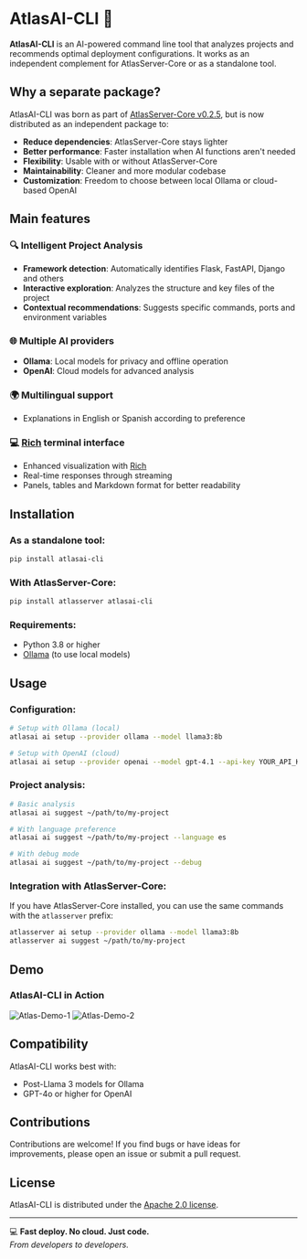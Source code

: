 # AtlasAI-CLI 🤖

**AtlasAI-CLI** is an AI-powered command line tool that analyzes projects and recommends optimal deployment configurations. It works as an independent complement for AtlasServer-Core or as a standalone tool.

## Why a separate package?

AtlasAI-CLI was born as part of [AtlasServer-Core v0.2.5](https://github.com/AtlasServer-Core/AtlasServer-Core/releases/tag/v0.2.5), but is now distributed as an independent package to:

- **Reduce dependencies**: AtlasServer-Core stays lighter
- **Better performance**: Faster installation when AI functions aren't needed
- **Flexibility**: Usable with or without AtlasServer-Core
- **Maintainability**: Cleaner and more modular codebase
- **Customization**: Freedom to choose between local Ollama or cloud-based OpenAI

## Main features

### 🔍 Intelligent Project Analysis
- **Framework detection**: Automatically identifies Flask, FastAPI, Django and others
- **Interactive exploration**: Analyzes the structure and key files of the project
- **Contextual recommendations**: Suggests specific commands, ports and environment variables

### 🌐 Multiple AI providers
- **Ollama**: Local models for privacy and offline operation
- **OpenAI**: Cloud models for advanced analysis

### 🌍 Multilingual support
- Explanations in English or Spanish according to preference

### 💻 [Rich](https://github.com/Textualize/rich) terminal interface
- Enhanced visualization with [Rich](https://github.com/Textualize/rich)
- Real-time responses through streaming
- Panels, tables and Markdown format for better readability

## Installation

### As a standalone tool:
```bash
pip install atlasai-cli
```

### With AtlasServer-Core:
```bash
pip install atlasserver atlasai-cli
```

### Requirements:
- Python 3.8 or higher
- [Ollama](https://github.com/ollama/ollama) (to use local models)

## Usage

### Configuration:

```bash
# Setup with Ollama (local)
atlasai ai setup --provider ollama --model llama3:8b

# Setup with OpenAI (cloud)
atlasai ai setup --provider openai --model gpt-4.1 --api-key YOUR_API_KEY
```

### Project analysis:

```bash
# Basic analysis
atlasai ai suggest ~/path/to/my-project

# With language preference
atlasai ai suggest ~/path/to/my-project --language es

# With debug mode
atlasai ai suggest ~/path/to/my-project --debug
```

### Integration with AtlasServer-Core:

If you have AtlasServer-Core installed, you can use the same commands with the `atlasserver` prefix:

```bash
atlasserver ai setup --provider ollama --model llama3:8b
atlasserver ai suggest ~/path/to/my-project
```

## Demo

### AtlasAI-CLI in Action

![Atlas-Demo-1](https://res.cloudinary.com/dmtomxyvm/image/upload/v1747456012/xcd2bjkgogrovkn3l8xe.png)
![Atlas-Demo-2](https://res.cloudinary.com/dmtomxyvm/image/upload/v1747456012/moq7lcburhifa4as0zsj.png)

## Compatibility

AtlasAI-CLI works best with:
- Post-Llama 3 models for Ollama
- GPT-4o or higher for OpenAI

## Contributions

Contributions are welcome! If you find bugs or have ideas for improvements, please open an issue or submit a pull request.

## License

AtlasAI-CLI is distributed under the [Apache 2.0 license](https://claude.ai/chat/LICENSE).

---

💻 **Fast deploy. No cloud. Just code.**  
*From developers to developers.*